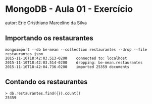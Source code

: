 # MongoDB - Aula 01 - Exercício
autor: Eric Cristhiano Marcelino da Silva

## Importando os restaurantes

```
mongoimport --db be-mean --collection restaurantes --drop --file restaurantes.json
2015-11-10T18:42:03.513-0200	connected to: localhost
2015-11-10T18:42:03.514-0200	dropping: be-mean.restaurantes
2015-11-10T18:42:04.736-0200	imported 25359 documents
```

## Contando os restaurantes

```
> db.restaurantes.find({}).count()
25359
```

